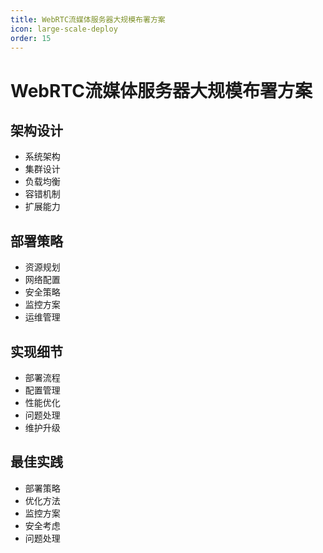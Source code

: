 ```yaml
---
title: WebRTC流媒体服务器大规模布署方案
icon: large-scale-deploy
order: 15
---
```


# WebRTC流媒体服务器大规模布署方案

## 架构设计
- 系统架构
- 集群设计
- 负载均衡
- 容错机制
- 扩展能力

## 部署策略
- 资源规划
- 网络配置
- 安全策略
- 监控方案
- 运维管理

## 实现细节
- 部署流程
- 配置管理
- 性能优化
- 问题处理
- 维护升级

## 最佳实践
- 部署策略
- 优化方法
- 监控方案
- 安全考虑
- 问题处理
